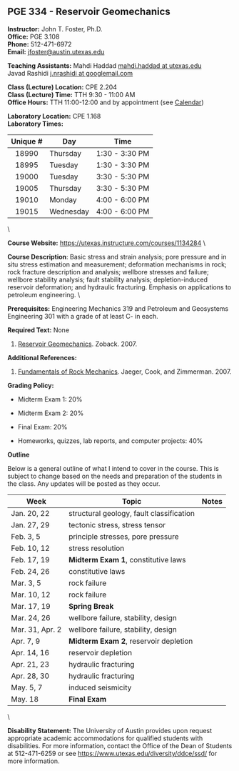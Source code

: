 <!--
.. title: Syllabus
.. slug: index
.. date: 2015-01-08 20:00:00 UTC-05:00
.. template: notitle.tmpl
.. description: PGE 334 - Reservoir Geomechanics syllabus page
-->

## PGE 334 - Reservoir Geomechanics 


**Instructor:** John T. Foster, Ph.D. \
**Office:** PGE 3.108 \
**Phone:** 512-471-6972 \
**Email:** [jfoster@austin.utexas.edu](mailto:jfoster@austin.utexas.com)


**Teaching Assistants:**
Mahdi Haddad [mahdi.haddad at utexas.edu](mailto:mahdi.haddad@utexas.edu) \
Javad Rashidi [j.nrashidi at googlemail.com](mailto:j.nrashidi@googlemail.com)


**Class (Lecture) Location:** CPE 2.204 \
**Class (Lecture) Time:** TTH 9:30 - 11:00 AM \
**Office Hours:** TTH 11:00-12:00 and by appointment (see <a href="http://johnfoster.pge.utexas.edu/calendar/" target="_blank">Calendar</a>)


**Laboratory Location:** CPE 1.168 \
**Laboratory Times:**


|Unique #| Day | Time |
|:------:|-----|:----:|
|18990  | Thursday  | 1:30 - 3:30 PM |
|18995  | Tuesday   | 1:30 - 3:30 PM |
|19000  | Tuesday   | 3:30 - 5:30 PM |
|19005  | Thursday  | 3:30 - 5:30 PM |
|19010  | Monday    | 4:00 - 6:00 PM |
|19015  | Wednesday | 4:00 - 6:00 PM |

\

**Course Website:** <https://utexas.instructure.com/courses/1134284> \


**Course Description**: Basic stress and strain analysis; pore pressure and in situ stress estimation and measurement; deformation mechanisms in rock; rock fracture description and analysis; wellbore stresses and failure; wellbore stability analysis; fault stability analysis; depletion-induced reservoir deformation; and hydraulic fracturing. Emphasis on applications to petroleum engineering. \


**Prerequisites:** Engineering Mechanics 319 and Petroleum and Geosystems Engineering 301 with a grade of at least C- in each.


**Required Text:** None 

1. <a href="http://www.amazon.com/Reservoir-Geomechanics-Mark-D-Zoback/dp/0521146194/ref=sr_1_1_twi_2?ie=UTF8&qid=1420770522&sr=8-1&keywords=reservoir+geomechanics+zoback" target="_blank">Reservoir Geomechanics</a>. Zoback. 2007.


**Additional References:**

1. <a href="http://www.amazon.com/Fundamentals-Rock-Mechanics-John-Jaeger/dp/0632057599/ref=pd_bxgy_b_img_z" target="_blank">Fundamentals of Rock Mechanics</a>. Jaeger, Cook, and Zimmerman. 2007.


**Grading Policy:**

 * Midterm Exam 1: 20%

 * Midterm Exam 2: 20%

 * Final Exam: 20%

 * Homeworks, quizzes, lab reports, and computer projects: 40%


**Outline**

Below is a general outline of what I intend to cover in the course.  This is subject to change based on the needs and preparation of the students in the class.  Any updates will be posted as they occur.

| Week            | Topic               | Notes     |
|-----------------|---------------------|-----------|
| Jan. 20, 22     | structural geology, fault classification | |
| Jan. 27, 29     | tectonic stress, stress tensor  | |
| Feb. 3, 5       | principle stresses,  pore pressure | |
| Feb. 10, 12     | stress resolution | |
| Feb. 17, 19     | **Midterm Exam 1**, constitutive laws | |
| Feb. 24, 26     | constitutive laws | |
| Mar. 3, 5       | rock failure | |
| Mar. 10, 12     | rock failure | |
| Mar. 17, 19     | **Spring Break** | |
| Mar. 24, 26     | wellbore failure, stability, design | |
| Mar. 31, Apr. 2 | wellbore failure, stability, design | |
| Apr. 7, 9       | **Midterm Exam 2**, reservoir depletion | |
| Apr. 14, 16     | reservoir depletion | |
| Apr. 21, 23     | hydraulic fracturing | |
| Apr. 28, 30     | hydraulic fracturing | |
| May. 5, 7       | induced seismicity | |
| May. 18         | **Final Exam** | |

\

**Disability Statement:** The University of Austin provides upon request appropriate academic accommodations for qualified students with disabilities. For more information, contact the Office of the Dean of Students at 512-471-6259 or see <a href="https://www.utexas.edu/diversity/ddce/ssd/" target="_blank">https://www.utexas.edu/diversity/ddce/ssd/</a> for more information.
